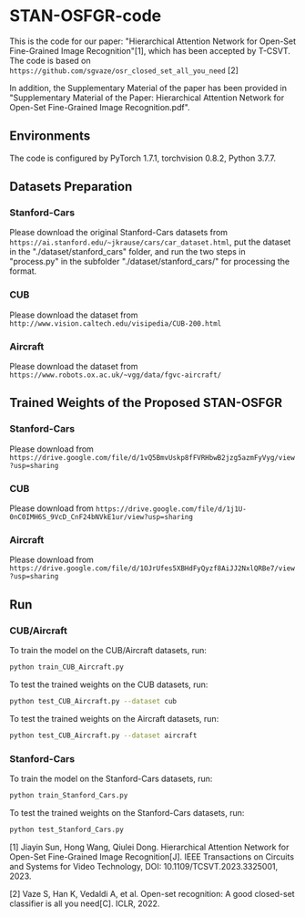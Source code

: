 # STAN-OSFGR-code
This is the code for our paper: "Hierarchical Attention Network for Open-Set Fine-Grained Image Recognition"[1], which has been accepted by T-CSVT. The code is based on `https://github.com/sgvaze/osr_closed_set_all_you_need` [2]  

In addition, the Supplementary Material of the paper has been provided in "Supplementary Material of the Paper: Hierarchical Attention Network for Open-Set Fine-Grained Image Recognition.pdf".

## Environments
The code is configured by PyTorch 1.7.1, torchvision 0.8.2, Python 3.7.7.

## Datasets Preparation  
### Stanford-Cars
Please download the original Stanford-Cars datasets from `https://ai.stanford.edu/~jkrause/cars/car_dataset.html`,  put the dataset in the "./dataset/stanford_cars" folder, and run the two steps in "process.py" in the subfolder "./dataset/stanford_cars/"  for processing the format.

### CUB
Please download the dataset from `http://www.vision.caltech.edu/visipedia/CUB-200.html`

### Aircraft
Please download the dataset from `https://www.robots.ox.ac.uk/~vgg/data/fgvc-aircraft/`

## Trained Weights of the Proposed STAN-OSFGR

### Stanford-Cars
Please download from `https://drive.google.com/file/d/1vQ5BmvUskp8fFVRHbwB2jzg5azmFyVyg/view?usp=sharing`

### CUB
Please download from `https://drive.google.com/file/d/1j1U-0nC0IMH6S_9VcD_CnF24bNVkE1ur/view?usp=sharing`

### Aircraft
Please download from `https://drive.google.com/file/d/1OJrUfes5XBHdFyQyzf8AiJJ2NxlQRBe7/view?usp=sharing`

## Run

### CUB/Aircraft

To train the model on the CUB/Aircraft datasets, run:

```Bash
python train_CUB_Aircraft.py
```

To test the trained weights on the CUB datasets, run:

```Bash
python test_CUB_Aircraft.py --dataset cub
```

To test the trained weights on the Aircraft datasets, run:

```Bash
python test_CUB_Aircraft.py --dataset aircraft
```

### Stanford-Cars

To train the model on the Stanford-Cars datasets, run:

```Bash
python train_Stanford_Cars.py
```

To test the trained weights on the Stanford-Cars datasets, run:

```Bash
python test_Stanford_Cars.py
```

[1] Jiayin Sun, Hong Wang, Qiulei Dong. Hierarchical Attention Network for Open-Set Fine-Grained Image Recognition[J]. IEEE Transactions on Circuits and Systems for Video Technology, DOI: 10.1109/TCSVT.2023.3325001, 2023.

[2] Vaze S, Han K, Vedaldi A, et al. Open-set recognition: A good closed-set classifier is all you need[C]. ICLR, 2022.
